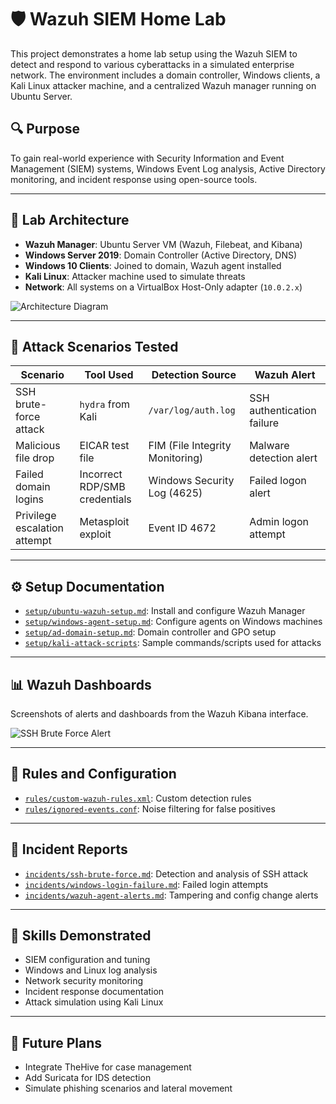 # 🛡️ Wazuh SIEM Home Lab

This project demonstrates a home lab setup using the Wazuh SIEM to detect and respond to various cyberattacks in a simulated enterprise network. The environment includes a domain controller, Windows clients, a Kali Linux attacker machine, and a centralized Wazuh manager running on Ubuntu Server.

## 🔍 Purpose

To gain real-world experience with Security Information and Event Management (SIEM) systems, Windows Event Log analysis, Active Directory monitoring, and incident response using open-source tools.

---

## 🧱 Lab Architecture

- **Wazuh Manager**: Ubuntu Server VM (Wazuh, Filebeat, and Kibana)
- **Windows Server 2019**: Domain Controller (Active Directory, DNS)
- **Windows 10 Clients**: Joined to domain, Wazuh agent installed
- **Kali Linux**: Attacker machine used to simulate threats
- **Network**: All systems on a VirtualBox Host-Only adapter (`10.0.2.x`)

![Architecture Diagram](architecture/network-diagram.png)

---

## 🧪 Attack Scenarios Tested

| Scenario | Tool Used | Detection Source | Wazuh Alert |
|----------|-----------|------------------|-------------|
| SSH brute-force attack | `hydra` from Kali | `/var/log/auth.log` | SSH authentication failure |
| Malicious file drop | EICAR test file | FIM (File Integrity Monitoring) | Malware detection alert |
| Failed domain logins | Incorrect RDP/SMB credentials | Windows Security Log (4625) | Failed logon alert |
| Privilege escalation attempt | Metasploit exploit | Event ID 4672 | Admin logon attempt |

---

## ⚙️ Setup Documentation

- [`setup/ubuntu-wazuh-setup.md`](setup/ubuntu-wazuh-setup.md): Install and configure Wazuh Manager
- [`setup/windows-agent-setup.md`](setup/windows-agent-setup.md): Configure agents on Windows machines
- [`setup/ad-domain-setup.md`](setup/ad-domain-setup.md): Domain controller and GPO setup
- [`setup/kali-attack-scripts`](setup/kali-attack-scripts): Sample commands/scripts used for attacks

---

## 📊 Wazuh Dashboards

Screenshots of alerts and dashboards from the Wazuh Kibana interface.

![SSH Brute Force Alert](dashboard-screenshots/alert-example-ssh.png)

---

## 📁 Rules and Configuration

- [`rules/custom-wazuh-rules.xml`](rules/custom-wazuh-rules.xml): Custom detection rules
- [`rules/ignored-events.conf`](rules/ignored-events.conf): Noise filtering for false positives

---

## 📓 Incident Reports

- [`incidents/ssh-brute-force.md`](incidents/ssh-brute-force.md): Detection and analysis of SSH attack
- [`incidents/windows-login-failure.md`](incidents/windows-login-failure.md): Failed login attempts
- [`incidents/wazuh-agent-alerts.md`](incidents/wazuh-agent-alerts.md): Tampering and config change alerts

---

## 🧠 Skills Demonstrated

- SIEM configuration and tuning
- Windows and Linux log analysis
- Network security monitoring
- Incident response documentation
- Attack simulation using Kali Linux

---

## 🚀 Future Plans

- Integrate TheHive for case management
- Add Suricata for IDS detection
- Simulate phishing scenarios and lateral movement
